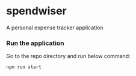 # spendwiser

A personal expense tracker application

### Run the application

Go to the repo directory and run below command:
```bash
npm run start
```
